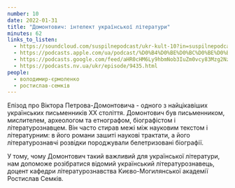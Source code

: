 ```yaml
---
number: 10
date: 2022-01-31
title: "Домонтович: інтелект української літератури"
minutes: 62
links_to_listen:
  - https://soundcloud.com/suspilnepodcast/ukr-kult-10?in=suspilnepodcast/sets/ukrayinskij-kult
  - https://podcasts.apple.com/ua/podcast/%D0%B4%D0%BE%D0%BC%D0%BE%D0%BD%D1%82%D0%BE%D0%B2%D0%B8%D1%87-%D1%96%D0%BD%D1%82%D0%B5%D0%BB%D0%B5%D0%BA%D1%82-%D1%83%D0%BA%D1%80%D0%B0%D1%97%D0%BD%D1%81%D1%8C%D0%BA%D0%BE%D1%97-%D0%BB%D1%96%D1%82%D0%B5%D1%80%D0%B0%D1%82%D1%83%D1%80%D0%B8/id1596300686?i=1000549552877
  - https://podcasts.google.com/feed/aHR0cHM6Ly9hbmNob3IuZm0vcy83Mzg2Nzg3NC9wb2RjYXN0L3Jzcw/episode/NTA1MzJmNjItOWMyYi00ZmY0LWE2NmMtZDFjNDNkZTA1MzMw?sa=X&ved=0CAUQkfYCahgKEwjYnKznwav6AhUAAAAAHQAAAAAQygE
  - https://podcasts.nv.ua/ukr/episode/9435.html
people:
  - володимир-єрмоленко
  - ростислав-семків
---
```


Епізод про Віктора Петрова-Домонтовича - одного з найцікавіших українських
письменників ХХ століття. Домонтович був письменником, мислителем, археологом
та етнографом, біографістом і літературознавцем. Він часто стирав межі між
науковим текстом і літературним: в його романи зашиті наукові трактати, а його
літературознавчі розвідки породжували белетризовані біографії.

У тому, чому Домонтович такий важливий для української літератури, нам допоможе
розібратися відомий український літературознавець, доцент кафедри
літературознавства Києво-Могилянської академії Ростислав Семків.
